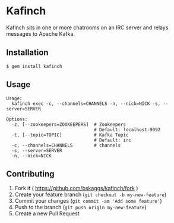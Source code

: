 # Kafinch

Kafinch sits in one or more chatrooms on an IRC server and relays messages to Apache Kafka.

## Installation

    $ gem install kafinch

## Usage

    Usage:
      kafinch exec -c, --channels=CHANNELS -n, --nick=NICK -s, --server=SERVER
    
    Options:
      -z, [--zookeepers=ZOOKEEPERS]  # Zookeepers
                                     # Default: localhost:9092
      -t, [--topic=TOPIC]            # Kafka Topic
                                     # Default: irc
      -c, --channels=CHANNELS        # channels
      -s, --server=SERVER            
      -n, --nick=NICK  

## Contributing

1. Fork it ( https://github.com/bskaggs/kafinch/fork )
2. Create your feature branch (`git checkout -b my-new-feature`)
3. Commit your changes (`git commit -am 'Add some feature'`)
4. Push to the branch (`git push origin my-new-feature`)
5. Create a new Pull Request

